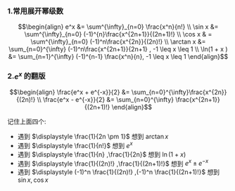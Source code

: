 ### 1.常用展开幂级数

$$\begin{align}
    e^x &= \sum^{\infty}_{n=0} \frac{x^n}{n!} \\
    \sin x &= \sum^{\infty}_{n=0} (-1)^{n}\frac{x^{2n+1}}{(2n+1)!} \\
    \cos x & = \sum^{\infty}_{n=0} (-1)^n\frac{x^{2n}}{(2n)!} \\
    \arctan x &= \sum_{n=0}^{\infty} (-1)^n\frac{x^{2n+1}}{2n+1}  , -1 \leq x \leq 1 \\
    \ln(1 + x ) &= \sum_{n=1}^{\infty} (-1)^{n-1} \frac{x^n}{n}, -1 \leq x \leq 1
\end{align}$$

### 2.$e^x$ 的翻版 


$$\begin{align}
    \frac{e^x + e^{-x}}{2} &= \sum_{n=0}^{\infty}\frac{x^{2n}}{(2n)!} \\
    \frac{e^x - e^{-x}}{2} &= \sum_{n=0}^{\infty} \frac{x^{2n+1}}{(2n+1)!}
\end{align}$$

记住上面四个:
* 遇到 $\displaystyle \frac{1}{2n \pm 1}$ 想到 $\arctan x$
* 遇到 $\displaystyle \frac{1}{n!}$ 想到 $e^x$
* 遇到 $\displaystyle \frac{1}{n} ,\frac{1}{2n}$ 想到 $\ln(1+x)$
* 遇到 $\displaystyle \frac{1}{(2n)!} ,\frac{1}{(2n+1)!}$ 想到 $e^x \pm e^{-x}$
* 遇到 $\displaystyle (-1)^n \frac{1}{(2n)!} ,(-1)^n \frac{1}{(2n+1)!}$ 想到 $\sin x,\cos x$